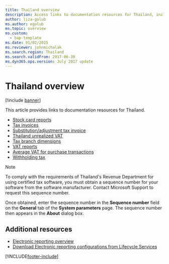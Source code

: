 ```yaml
---
title: Thailand overview
description: Access links to documentation resources for Thailand, including links to resources about stock card reports, tax invoices, and average VAT for purchase transations. 
author: liza-golub
ms.author: egolub
ms.topic: overview
ms.custom: 
  - bap-template
ms.date: 01/02/2025
ms.reviewer: johnmichalak
ms.search.region: Thailand
ms.search.validFrom: 2017-06-30
ms.dyn365.ops.version: July 2017 update
---
```


# Thailand overview

[!include [banner](../../includes/banner.md)]

This article provides links to documentation resources for Thailand. 

- [Stock card reports](apac-tha-stock-card-reports.md)
- [Tax invoices](apac-tha-tax-invoices.md)
- [Substitution/adjustment tax invoice](apac-tha-substitution-and-adjustment-invoices.md)
- [Thailand unrealized VAT](apac-tha-unrealized-vat.md)
- [Tax branch dimensions](apac-tha-tax-branch-dimensions.md)
- [VAT reports](apac-tha-sales-vat-report.md)
- [Average VAT for purchase transactions](apac-tha-average-vat-for-purchase-transactions.md) 
- [Withholding tax](apac-tha-withholding-tax.md)

> [!NOTE]
> To comply with the requirements of Thailand's Revenue Department for using certified tax software, you must obtain a sequence number for your software from the software manufacturer. Contact Microsoft Support to request this sequence number.
>
> Once obtained, enter the sequence number in the **Sequence number** field on the **General** tab of the **System parameters** page. The sequence number then appears in the **About** dialog box.
 
## Additional resources
- [Electronic reporting overview](../../../fin-ops-core/dev-itpro/analytics/general-electronic-reporting.md)
- [Download Electronic reporting configurations from Lifecycle Services](../../../fin-ops-core/dev-itpro/analytics/download-electronic-reporting-configuration-lcs.md)


[!INCLUDE[footer-include](../../../includes/footer-banner.md)]
